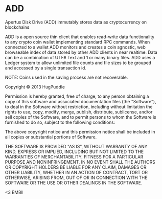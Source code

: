 ADD
===

Apertus Disk Drive (ADD) immutably stores data as cryptocurrency on blockchains

ADD is a open source thin client that enables read-write data functionality to any crypto coin wallet implementing standard RPC commands.  When connected to a wallet ADD monitors and creates a coin agnostic, web browseable index of data stored by other ADD clients in near realtime.  Data can be a combination of UTF8 Text and 1 or many binary files.
ADD uses a Ledger system to allow unlimited file counts and file sizes to be grouped and accessed by a single transaction id.

NOTE: Coins used in the saving process are not recoverable.


Copyright ©  2013 HugPuddle

Permission is hereby granted, free of charge, to any person obtaining a copy of this software and associated 
documentation files (the "Software"), to deal in the Software without restriction, including without limitation 
the rights to use, copy, modify, merge, publish, distribute, sublicense, and/or sell copies of the Software, and 
to permit persons to whom the Software is furnished to do so, subject to the following conditions:

The above copyright notice and this permission notice shall be included in all copies or substantial portions of 
Software.


THE SOFTWARE IS PROVIDED "AS IS", WITHOUT WARRANTY OF ANY KIND, EXPRESS OR IMPLIED, INCLUDING BUT NOT LIMITED 
TO THE WARRANTIES OF MERCHANTABILITY, FITNESS FOR A PARTICULAR PURPOSE AND NONINFRINGEMENT. IN NO EVENT SHALL
THE AUTHORS OR COPYRIGHT HOLDERS BE LIABLE FOR ANY CLAIM, DAMAGES OR OTHER LIABILITY, WHETHER IN AN ACTION OF 
CONTRACT, TORT OR OTHERWISE, ARISING FROM, OUT OF OR IN CONNECTION WITH THE SOFTWARE OR THE USE OR OTHER DEALINGS 
IN THE SOFTWARE.

<3 EMBII
